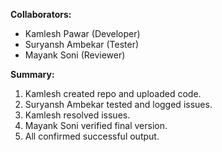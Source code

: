 **Collaborators:**
- Kamlesh Pawar (Developer)
- Suryansh Ambekar (Tester)
- Mayank Soni (Reviewer)

**Summary:**
1. Kamlesh created repo and uploaded code.
2. Suryansh Ambekar tested and logged issues.
3. Kamlesh resolved issues.
4. Mayank Soni verified final version.
5. All confirmed successful output.
